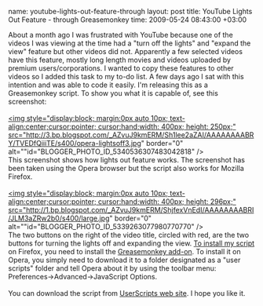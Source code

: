 name: youtube-lights-out-feature-through
layout: post
title: YouTube Lights Out Feature - through Greasemonkey
time: 2009-05-24 08:43:00 +03:00

About a month ago I was frustrated with YouTube because one of the videos I was viewing at the time had a "turn off the lights" and "expand the view" feature but other videos did not. Apparently a few selected videos have this feature, mostly long length movies and videos uploaded by premium users/corporations. I wanted to copy these features to other videos so I added this task to my to-do list. A few days ago I sat with this intention and was able to code it easily. I'm releasing this as a Greasemonkey script. To show you what it is capable of, see this screenshot:<br /><br /><a href="http://3.bp.blogspot.com/_AZvuJ9kmERM/Sh1lee2aZAI/AAAAAAAABRY/TVEDfQiiiTE/s1600-h/opera-lightsoff3.jpg"><img style="display:block; margin:0px auto 10px; text-align:center;cursor:pointer; cursor:hand;width: 400px; height: 250px;" src="http://3.bp.blogspot.com/_AZvuJ9kmERM/Sh1lee2aZAI/AAAAAAAABRY/TVEDfQiiiTE/s400/opera-lightsoff3.jpg" border="0" alt=""id="BLOGGER_PHOTO_ID_5340536307483042818" /></a><br />This screenshot shows how lights out feature works. The screenshot has been taken using the Opera browser but the script also works for Mozilla Firefox.<br /><br /><a href="http://1.bp.blogspot.com/_AZvuJ9kmERM/ShjfexVnEdI/AAAAAAAABRI/JLM3aZRw2b0/s1600-h/large.jpg"><img style="display:block; margin:0px auto 10px; text-align:center;cursor:pointer; cursor:hand;width: 400px; height: 296px;" src="http://1.bp.blogspot.com/_AZvuJ9kmERM/ShjfexVnEdI/AAAAAAAABRI/JLM3aZRw2b0/s400/large.jpg" border="0" alt=""id="BLOGGER_PHOTO_ID_5339263077980770770" /></a><br />The two buttons on the right of the video title, circled with red, are the two buttons for turning the lights off and expanding the view. <a href="http://userscripts.org/scripts/show/49726">To install my script</a> on Firefox, you need to install the <a href="https://addons.mozilla.org/en-US/firefox/addon/748">Greasemonkey add-on</a>. To install it on Opera, you simply need to download it to a folder designated as a "user scripts" folder and tell Opera about it by using the toolbar menu: Preferences->Advanced->JavaScript Options.<br /><br />You can download the script from <a href="http://userscripts.org/scripts/show/49726">UserScripts web site</a>. I hope you like it.
